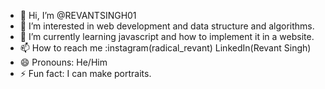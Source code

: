 - 👋 Hi, I’m @REVANTSINGH01
- 👀 I’m interested in web development and data structure and algorithms.
- 🌱 I’m currently learning javascript and how to implement it in a website.
- 📫 How to reach me :instagram(radical_revant) LinkedIn(Revant Singh)
- 😄 Pronouns: He/Him
- ⚡ Fun fact: I can make portraits.

<!---
REVANTSINGH01/REVANTSINGH01 is a ✨ special ✨ repository because its `README.md` (this file) appears on your GitHub profile.
You can click the Preview link to take a look at your changes.
--->

